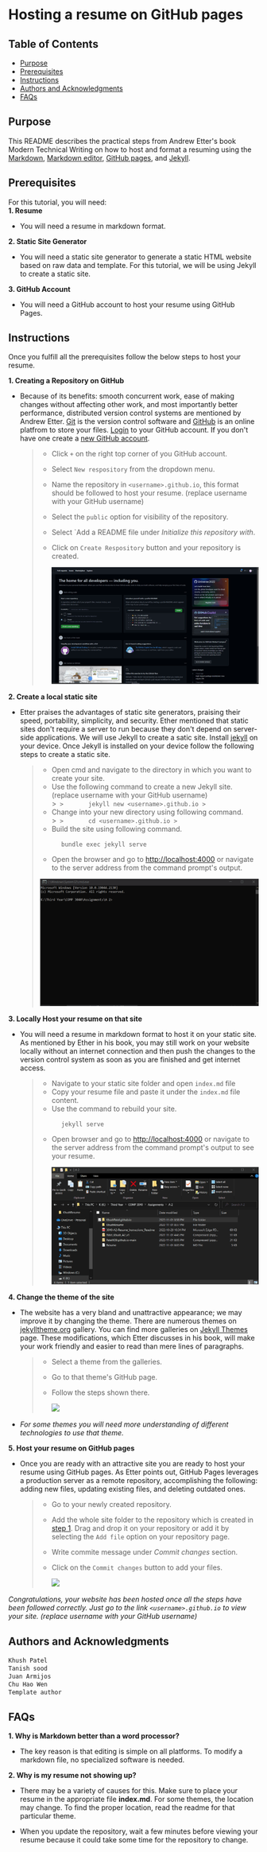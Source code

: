 # Hosting a resume on GitHub pages

## Table of Contents
* [Purpose](#purpose)
* [Prerequisites](#prerequisites)
* [Instructions](#instructions)
* [Authors and Acknowledgments](#authors-and-acknowledgments)
* [FAQs](#faqs)

## Purpose

This README describes the practical steps from Andrew Etter's book Modern Technical Writing on how to host and format a resuming using the [Markdown](https://www.markdownguide.org/), [Markdown editor](https://code.visualstudio.com/docs/languages/markdown), [GitHub pages](https://pages.github.com/), and [Jekyll](https://jekyllrb.com/).

## Prerequisites

For this tutorial, you will need:  
**1. Resume**     
- You will need a resume in markdown format. 

**2. Static Site Generator**    
- You will need a static site generator to generate a static HTML website based on raw data and template. For this tutorial, we will be using Jekyll to create a static site.  

**3. GitHub Account**  
- You will need a GitHub account to host your resume using GitHub Pages.


## Instructions

Once you fulfill all the prerequisites follow the below steps to host your resume.

**1. Creating a Repository on GitHub**  

- Because of its benefits: smooth concurrent work, ease of making changes without affecting other work, and most importantly better performance, distributed version control systems are mentioned by Andrew Etter. [Git](https://git-scm.com/doc) is the version control software and [GitHub](https://github.com/) is an online platfrom to store your files. [Login](https://github.com/login) to your GitHub account. If you don't have one create a [new GitHub account](https://github.com/join). 

    > * Click `+` on the right top corner of you GitHub account.
    > * Select `New respository` from the dropdown menu.
    > * Name the repository in `<username>.github.io`, this format should be followed to host your resume. (replace username with your GitHub username)
    > * Select the `public` option for visibility of the repository.
    > * Select `Add a README file under *Initialize this repository with*.
    > * Click on `Create Respository` button and your repository is created.    
    >  
    >    ![](images/New%20Repository.gif)   


**2. Create a local static site**  

- Etter praises the advantages of static site generators, praising their speed, portability, simplicity, and security. Ether mentioned that static sites don't require a server to run because they don't depend on server-side applications. We will use Jekyll to create a satic site. Install [jekyll](https://jekyllrb.com/docs/installation/) on your device. Once Jekyll is installed on your device follow the following steps to create a static site.  
      
    > 
    >* Open cmd and navigate to the directory in which you want to create your site.
    >* Use the following command to create a new Jekyll site. (replace username with your GitHub username)  
                >```
                >       jekyll new <username>.github.io
                >``` 
    >* Change into your new directory using following command.  
            >```
            >       cd <username>.github.io
            >```
    >* Build the site using following command. 
    >```
    >       bundle exec jekyll serve
    >```
    >* Open the browser and go to  [http://localhost:4000](http://localhost:4000) or navigate to the server address from the command prompt's output.   
    >
    >  ![](images/Local%20site%20host.gif)
        

**3. Locally Host your resume on that site**  

- You will need a resume in markdown format to host it on your static site. As mentioned by Ether in his book, you may still work on your website locally without an internet connection and then push the changes to the version control system as soon as you are finished and get internet access.
    >* Navigate to your static site folder and open `index.md` file
    >* Copy your resume file and paste it under the `index.md` file content.
    >* Use the command to rebuild your site.
    >```
    >       jekyll serve
    >````
    >* Open browser and go to  [http://localhost:4000](http://localhost:4000) or navigate to the server address from the command prompt's output to see your resume.  
    >
    >   ![](images/Host%20Resume.gif)  

**4. Change the theme of the site**  

- The website has a very bland and unattractive appearance; we may improve it by changing the theme. There are numerous themes on [jekylltheme.org](http://jekyllthemes.org/) gallery. You can find more galleries on [Jekyll Themes](https://jekyllrb.com/docs/themes/) page. These modifications, which Etter discusses in his book, will make your work friendly and easier to read than mere lines of paragraphs.

    >* Select a theme from the galleries.
    >* Go to that theme's GitHub page.
    >* Follow the steps shown there.  
    >
    >   ![](images/Change%20theme.gif)  

- *For some themes you will need more understanding of different technologies to use that theme.* 

**5. Host your resume on GitHub pages**    
- Once you are ready with an attractive site you are ready to host your resume using GitHub pages. As Etter points out, GitHub Pages leverages a production server as a remote repository, accomplishing the following: adding new files, updating existing files, and deleting outdated ones.

    >* Go to your newly created repository.
    >* Add the whole site folder to the repository which is created in [step 1](#instructions). Drag and drop it on your repository or add it by selecting the `Add file` option on your repository page.
    >* Write commite message under *Commit changes* section.
    >* Click on the `Commit changes` button to add your files.
    >
    >   ![](images/Host%20on%20Git.gif)

*Congratulations, your website has been hosted once all the steps have been followed correctly. Just go to the link `<username>.github.io` to view your site. (replace username with your GitHub username)*  


## Authors and Acknowledgments

    Khush Patel
    Tanish sood
    Juan Armijos
    Chu Hao Wen
    Template author

## FAQs
**1. Why is Markdown better than a word processor?**

- The key reason is that editing is simple on all platforms. To modify a markdown file, no specialized software is needed.

**2. Why is my resume not showing up?**
* There may be a variety of causes for this. Make sure to place your resume in the appropriate file **index.md**. For some themes, the location may change. To find the proper location, read the readme for that particular theme.  

* When you update the repository, wait a few minutes before viewing your resume because it could take some time for the repository to change.

[def]: images
